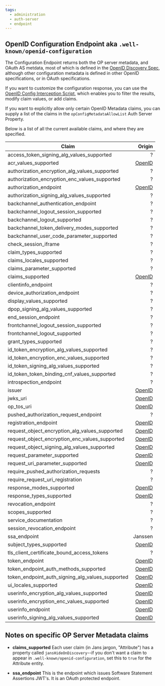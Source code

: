 ```yaml
---
tags:
  - administration
  - auth-server
  - endpoint
---
```


## OpenID Configuration Endpoint aka `.well-known/openid-configuration`

The Configuration Endpoint returns both the OP server metadata, and OAuth
AS metdata, most of which
is defined in the [OpenID Discovery Spec](https://openid.net/specs/openid-connect-discovery-1_0.html#ProviderMetadata), although other configuration metadata is defined
in other OpenID specifications, or in OAuth specifications.

If you want to customize the configuration response, you can use the
[OpenID Config Interception Script](../../developer/scripts/config/openid-config.md),
which enables you to filter the results, modify claim values, or add claims.

If you want to explicitly allow only certain OpenID Metadata claims, you can
supply a list of the claims in the `opConfigMetadataAllowList` Auth Server
Property.

Below is a list of all the current available claims, and where they are specified.

| Claim | Origin |
| ----- | -----:|
|  access_token_signing_alg_values_supported | ? |
|  acr_values_supported | [OpenID](https://openid.net/specs/openid-connect-discovery-1_0.html#ProviderMetadata) |
|  authorization_encryption_alg_values_supported | ? |
|  authorization_encryption_enc_values_supported | ? |
|  authorization_endpoint | [OpenID](https://openid.net/specs/openid-connect-discovery-1_0.html#ProviderMetadata) |
|  authorization_signing_alg_values_supported | ? |
|  backchannel_authentication_endpoint | ? |
|  backchannel_logout_session_supported | ? |
|  backchannel_logout_supported | ? |
|  backchannel_token_delivery_modes_supported | ? |
|  backchannel_user_code_parameter_supported | ? |
|  check_session_iframe | ? |
|  claim_types_supported | ? |
|  claims_locales_supported | ? |
|  claims_parameter_supported | ? |
|  claims_supported | [OpenID](https://openid.net/specs/openid-connect-discovery-1_0.html#ProviderMetadata) |
|  clientinfo_endpoint | ? |
|  device_authorization_endpoint | ? |
|  display_values_supported | ? |
|  dpop_signing_alg_values_supported | ? |
|  end_session_endpoint | ? |
|  frontchannel_logout_session_supported | ? |
|  frontchannel_logout_supported | ? |
|  grant_types_supported | ? |
|  id_token_encryption_alg_values_supported | ? |
|  id_token_encryption_enc_values_supported | ? |
|  id_token_signing_alg_values_supported | ? |
|  id_token_token_binding_cnf_values_supported | ? |
|  introspection_endpoint | ? |
|  issuer | [OpenID](https://openid.net/specs/openid-connect-discovery-1_0.html#ProviderMetadata) |
|  jwks_uri | [OpenID](https://openid.net/specs/openid-connect-discovery-1_0.html#ProviderMetadata) |
|  op_tos_uri | [OpenID](https://openid.net/specs/openid-connect-discovery-1_0.html#ProviderMetadata) |
|  pushed_authorization_request_endpoint | ? |
|  registration_endpoint | [OpenID](https://openid.net/specs/openid-connect-discovery-1_0.html#ProviderMetadata) |
|  request_object_encryption_alg_values_supported | [OpenID](https://openid.net/specs/openid-connect-discovery-1_0.html#ProviderMetadata) |
|  request_object_encryption_enc_values_supported | [OpenID](https://openid.net/specs/openid-connect-discovery-1_0.html#ProviderMetadata) |
|  request_object_signing_alg_values_supported | [OpenID](https://openid.net/specs/openid-connect-discovery-1_0.html#ProviderMetadata) |
|  request_parameter_supported | [OpenID](https://openid.net/specs/openid-connect-discovery-1_0.html#ProviderMetadata) |
|  request_uri_parameter_supported | [OpenID](https://openid.net/specs/openid-connect-discovery-1_0.html#ProviderMetadata) |
|  require_pushed_authorization_requests | ? |
|  require_request_uri_registration | ? |
|  response_modes_supported | [OpenID](https://openid.net/specs/openid-connect-discovery-1_0.html#ProviderMetadata) |
|  response_types_supported | [OpenID](https://openid.net/specs/openid-connect-discovery-1_0.html#ProviderMetadata) |
|  revocation_endpoint | ? |
|  scopes_supported | ? |
|  service_documentation | ? |
|  session_revocation_endpoint | ? |
|  ssa_endpoint | Janssen |
|  subject_types_supported | [OpenID](https://openid.net/specs/openid-connect-discovery-1_0.html#ProviderMetadata) |
|  tls_client_certificate_bound_access_tokens | ? |
|  token_endpoint | [OpenID](https://openid.net/specs/openid-connect-discovery-1_0.html#ProviderMetadata) |
|  token_endpoint_auth_methods_supported | [OpenID](https://openid.net/specs/openid-connect-discovery-1_0.html#ProviderMetadata) |
|  token_endpoint_auth_signing_alg_values_supported | [OpenID](https://openid.net/specs/openid-connect-discovery-1_0.html#ProviderMetadata) |
|  ui_locales_supported | [OpenID](https://openid.net/specs/openid-connect-discovery-1_0.html#ProviderMetadata) |
|  userinfo_encryption_alg_values_supported | [OpenID](https://openid.net/specs/openid-connect-discovery-1_0.html#ProviderMetadata) |
|  userinfo_encryption_enc_values_supported | [OpenID](https://openid.net/specs/openid-connect-discovery-1_0.html#ProviderMetadata) |
|  userinfo_endpoint | [OpenID](https://openid.net/specs/openid-connect-discovery-1_0.html#ProviderMetadata) |
|  userinfo_signing_alg_values_supported | [OpenID](https://openid.net/specs/openid-connect-discovery-1_0.html#ProviderMetadata) |

## Notes on specific OP Server Metadata claims

* **claims_supported** Each user claim (in Jans jargon, "Attribute") has a property called `jansHideOnDiscovery`--if you don't want a claim to appear in `.well-known/openid-configuration`, set this to `true` for the Attribute entity.

* **ssa_endpoint** This is the endpoint which issues Software Statement
Assertions JWT's. It is an OAuth protected endpoint.
